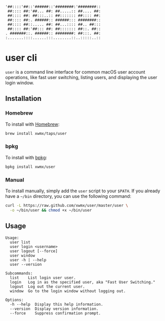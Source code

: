 ```
'##::::'##::'######::'########:'########::
 ##:::: ##:'##... ##: ##.....:: ##.... ##:
 ##:::: ##: ##:::..:: ##::::::: ##:::: ##:
 ##:::: ##:. ######:: ######::: ########::
 ##:::: ##::..... ##: ##...:::: ##.. ##:::
 ##:::: ##:'##::: ##: ##::::::: ##::. ##::
. #######::. ######:: ########: ##:::. ##:
:.......::::......:::........::..:::::..::
```

# user cli

`user` is a command line interface for common macOS user account operations,
like fast user switching, listing users, and displaying the user login window.

## Installation

### Homebrew

To install with [Homebrew](http://brew.sh/):

```bash
brew install xwmx/taps/user
```

### bpkg

To install with [bpkg](http://www.bpkg.io/):

```bash
bpkg install xwmx/user
```

### Manual

To install manually, simply add the `user` script to your `$PATH`. If
you already have a `~/bin` directory, you can use the following command:

```bash
curl -L https://raw.github.com/xwmx/user/master/user \
  -o ~/bin/user && chmod +x ~/bin/user
```

## Usage

```
Usage:
  user list
  user login <username>
  user logout [--force]
  user window
  user -h | --help
  user --version

Subcommands:
  list    List login user user.
  login   Log in as the specified user, aka "Fast User Switching."
  logout  Log out the current user.
  window  Go to the login window without logging out.

Options:
  -h --help  Display this help information.
  --version  Display version information.
  --force    Suppress confirmation prompt.
```
